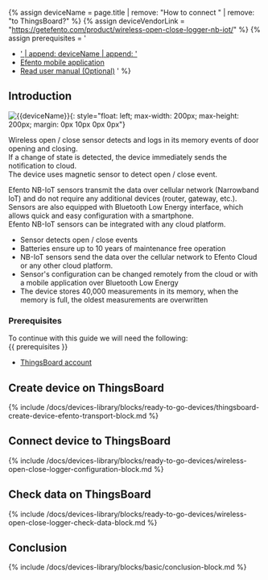 
{% assign deviceName = page.title | remove: "How to connect " | remove: "to ThingsBoard?" %}
{% assign deviceVendorLink = "https://getefento.com/product/wireless-open-close-logger-nb-iot/" %}
{% assign prerequisites = '
- <a href="' | append: deviceVendorLink | append: '" target="_blank">' | append: deviceName | append: '</a>
- [Efento mobile application](https://play.google.com/store/apps/details?id=pl.efento.cloud&hl=en)
- [Read user manual (Optional)](https://getefento.com/support/)
'
 %}

## Introduction

![{{deviceName}}](/images/devices-library/{{page.deviceImageFileName}}){: style="float: left; max-width: 200px; max-height: 200px; margin: 0px 10px 0px 0px"}

Wireless open / close sensor detects and logs in its memory events of door opening and closing.  
If a change of state is detected, the device immediately sends the notification to cloud.  
The device uses magnetic sensor to detect open / close event.  

Efento NB-IoT sensors transmit the data over cellular network (Narrowband IoT) and do not require any additional devices (router, gateway, etc.).  
Sensors are also equipped with Bluetooth Low Energy interface, which allows quick and easy configuration with a smartphone.  
Efento NB-IoT sensors can be integrated with any cloud platform.  

- Sensor detects open / close events
- Batteries ensure up to 10 years of maintenance free operation
- NB-IoT sensors send the data over the cellular network to Efento Cloud or any other cloud platform.
- Sensor's configuration can be changed remotely from the cloud or with a mobile application over Bluetooth Low Energy
- The device stores 40,000 measurements in its memory, when the memory is full, the oldest measurements are overwritten

### Prerequisites

To continue with this guide we will need the following:  
{{ prerequisites }}

- [ThingsBoard account](https://{{hostName}})

## Create device on ThingsBoard

{% include /docs/devices-library/blocks/ready-to-go-devices/thingsboard-create-device-efento-transport-block.md %}

## Connect device to ThingsBoard 

{% include /docs/devices-library/blocks/ready-to-go-devices/wireless-open-close-logger-configuration-block.md %}

## Check data on ThingsBoard

{% include /docs/devices-library/blocks/ready-to-go-devices/wireless-open-close-logger-check-data-block.md %}

## Conclusion

{% include /docs/devices-library/blocks/basic/conclusion-block.md %}
